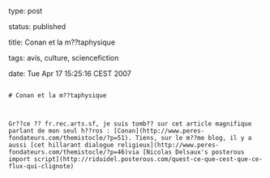 type: post
status: published
title: Conan et la m??taphysique
tags: avis, culture, sciencefiction
date: Tue Apr 17 15:25:16 CEST 2007
~~~~~~
# Conan et la m??taphysique

Gr??ce ?? fr.rec.arts.sf, je suis tomb?? sur cet article magnifique parlant de mon seul h??ros : [Conan](http://www.peres-fondateurs.com/themistocle/?p=51). Tiens, sur le m??me blog, il y a aussi [cet hillarant dialogue religieux](http://www.peres-fondateurs.com/themistocle/?p=46)via [Nicolas Delsaux's posterous import script](http://riduidel.posterous.com/quest-ce-que-cest-que-ce-flux-qui-clignote)